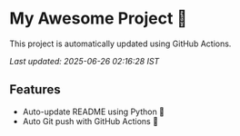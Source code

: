 # My Awesome Project 🚀

This project is automatically updated using GitHub Actions.

_Last updated: 2025-06-26 02:16:28 IST_

## Features
- Auto-update README using Python 🐍
- Auto Git push with GitHub Actions 🤖
